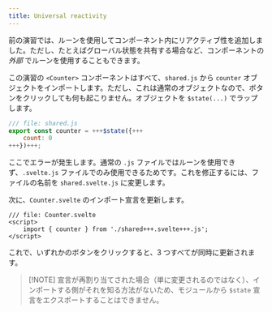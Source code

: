 ```yaml
---
title: Universal reactivity
---
```


前の演習では、ルーンを使用してコンポーネント内にリアクティブ性を追加しました。ただし、たとえばグローバル状態を共有する場合など、コンポーネントの _外部_ でルーンを使用することもできます。

この演習の `<Counter>` コンポーネントはすべて、`shared.js` から `counter` オブジェクトをインポートします。ただし、これは通常のオブジェクトなので、ボタンをクリックしても何も起こりません。オブジェクトを `$state(...)` でラップします。

```js
/// file: shared.js
export const counter = +++$state({+++
	count: 0
+++})+++;
```

ここでエラーが発生します。通常の `.js` ファイルではルーンを使用できず、`.svelte.js` ファイルでのみ使用できるためです。これを修正するには、ファイルの名前を `shared.svelte.js` に変更します。

次に、`Counter.svelte` のインポート宣言を更新します。

```svelte
/// file: Counter.svelte
<script>
	import { counter } from './shared+++.svelte+++.js';
</script>
```

これで、いずれかのボタンをクリックすると、3 つすべてが同時に更新されます。

> [!NOTE] 宣言が再割り当てされた場合（単に変更されるのではなく）、インポートする側がそれを知る方法がないため、モジュールから `$state` 宣言をエクスポートすることはできません。
